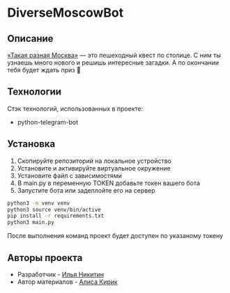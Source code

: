 # DiverseMoscowBot
## Описание

[«Такая разная Москва»](https://t.me/DiverseMoscowBot) — это пешеходный квест по столице. С ним ты узнаешь много нового и решишь интересные загадки. А по окончании тебя будет ждать приз 🎈

## Технологии

Стэк технологий, использованных в проекте:

- python-telegram-bot

## Установка

1. Скопируйте репозиторий на локальное устройство
2. Установите и активируйте виртуальное окружение
3. Установите файл с зависимостями
4. В main.py в переменную TOKEN добавьте токен вашего бота
5. Запустите бота или задеплойте его на сервер

```sh
python3 -m venv venv
python3 source venv/bin/active
pip install -r requirements.txt
python3 main.py
```

После выполнения команд проект будет доступен по указаному токену


## Авторы проекта
- Разработчик - [Илья Никитин](https://github.com/y0urchaper0ne)
- Автор материалов - [Алиса Кирик](https://t.me/alskrk)
